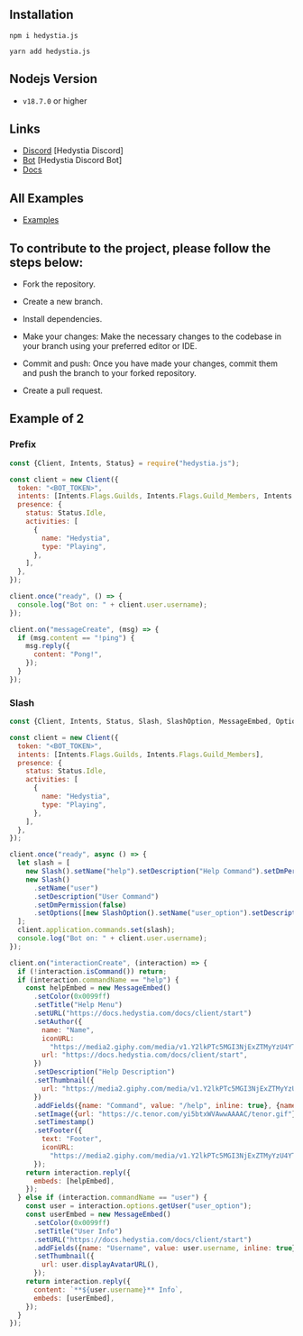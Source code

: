## Installation

```
npm i hedystia.js

yarn add hedystia.js
```

## Nodejs Version

- `v18.7.0` or higher

## Links

- [Discord](https://discord.gg/aXvuUpvRQs) [Hedystia Discord]
- [Bot](https://discord.com/oauth2/authorize?client_id=931228076094930996&permissions=137710923254&scope=bot%20applications.commands) [Hedystia Discord Bot]
- [Docs](https://docs.hedystia.com/docs/client/start)

## All Examples

- [Examples](/Examples)

## To contribute to the project, please follow the steps below:

- Fork the repository.

- Create a new branch.

- Install dependencies.

- Make your changes: Make the necessary changes to the codebase in your branch using your preferred editor or IDE.

- Commit and push: Once you have made your changes, commit them and push the branch to your forked repository.

- Create a pull request.

## Example of 2

### Prefix

```js
const {Client, Intents, Status} = require("hedystia.js");

const client = new Client({
  token: "<BOT_TOKEN>",
  intents: [Intents.Flags.Guilds, Intents.Flags.Guild_Members, Intents.Flags.Message_Content, Intents.Flags.Guild_Messages],
  presence: {
    status: Status.Idle,
    activities: [
      {
        name: "Hedystia",
        type: "Playing",
      },
    ],
  },
});

client.once("ready", () => {
  console.log("Bot on: " + client.user.username);
});

client.on("messageCreate", (msg) => {
  if (msg.content == "!ping") {
    msg.reply({
      content: "Pong!",
    });
  }
});
```

### Slash

```js
const {Client, Intents, Status, Slash, SlashOption, MessageEmbed, OptionType} = require("hedystia.js");

const client = new Client({
  token: "<BOT_TOKEN>",
  intents: [Intents.Flags.Guilds, Intents.Flags.Guild_Members],
  presence: {
    status: Status.Idle,
    activities: [
      {
        name: "Hedystia",
        type: "Playing",
      },
    ],
  },
});

client.once("ready", async () => {
  let slash = [
    new Slash().setName("help").setDescription("Help Command").setDmPermission(true),
    new Slash()
      .setName("user")
      .setDescription("User Command")
      .setDmPermission(false)
      .setOptions([new SlashOption().setName("user_option").setDescription("user").setRequired(true).setType(OptionType.User)]),
  ];
  client.application.commands.set(slash);
  console.log("Bot on: " + client.user.username);
});

client.on("interactionCreate", (interaction) => {
  if (!interaction.isCommand()) return;
  if (interaction.commandName == "help") {
    const helpEmbed = new MessageEmbed()
      .setColor(0x0099ff)
      .setTitle("Help Menu")
      .setURL("https://docs.hedystia.com/docs/client/start")
      .setAuthor({
        name: "Name",
        iconURL:
          "https://media2.giphy.com/media/v1.Y2lkPTc5MGI3NjExZTMyYzU4YTVjNjNlZWUwZTgwN2ZiMDgxYzVlOGE0NGRhYTM3MmE1NCZjdD1z/K9svE9i7P3Ox2/giphy.gif",
        url: "https://docs.hedystia.com/docs/client/start",
      })
      .setDescription("Help Description")
      .setThumbnail({
        url: "https://media2.giphy.com/media/v1.Y2lkPTc5MGI3NjExZTMyYzU4YTVjNjNlZWUwZTgwN2ZiMDgxYzVlOGE0NGRhYTM3MmE1NCZjdD1z/K9svE9i7P3Ox2/giphy.gif",
      })
      .addFields({name: "Command", value: "/help", inline: true}, {name: "Command", value: "/user", inline: true})
      .setImage({url: "https://c.tenor.com/yi5btxWVAwwAAAAC/tenor.gif"})
      .setTimestamp()
      .setFooter({
        text: "Footer",
        iconURL:
          "https://media2.giphy.com/media/v1.Y2lkPTc5MGI3NjExZTMyYzU4YTVjNjNlZWUwZTgwN2ZiMDgxYzVlOGE0NGRhYTM3MmE1NCZjdD1z/K9svE9i7P3Ox2/giphy.gif",
      });
    return interaction.reply({
      embeds: [helpEmbed],
    });
  } else if (interaction.commandName == "user") {
    const user = interaction.options.getUser("user_option");
    const userEmbed = new MessageEmbed()
      .setColor(0x0099ff)
      .setTitle("User Info")
      .setURL("https://docs.hedystia.com/docs/client/start")
      .addFields({name: "Username", value: user.username, inline: true})
      .setThumbnail({
        url: user.displayAvatarURL(),
      });
    return interaction.reply({
      content: `**${user.username}** Info`,
      embeds: [userEmbed],
    });
  }
});
```

